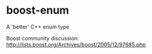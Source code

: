 boost-enum
==========

A 'better' C++ enum type

Boost community discussion: http://lists.boost.org/Archives/boost/2005/12/97685.php
